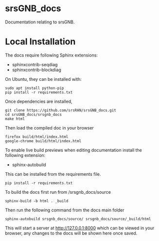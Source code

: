 # srsGNB_docs
Documentation relating to srsGNB.

# Local Installation 

The docs require following Sphinx extensions:
- sphinxcontrib-seqdiag
- sphinxcontrib-blockdiag

On Ubuntu, they can be installed with:
```
sudo apt install python-pip
pip install -r requirements.txt
```

Once dependencies are installed,

```
git clone https://github.com/srsRAN/srsGNB_docs.git
cd srsGNB_docs/srsgnb_docs
make html
```

Then load the compiled doc in your browser
```
firefox build/html/index.html
google-chrome build/html/index.html
```

To enable live build previews when editing documentation install the following extension: 
- sphinx-autobuild 

This can be installed from the requirements file. 
```
pip install -r requirements.txt
```

To build the docs first run from /srsgnb_docs/source
```
sphinx-build -b html . _build
```

Then run the following command from the docs main folder
```
sphinx-autobuild srsgnb_docs/source/ srsgnb_docs/source/_build/html
```
This will start a server at http://127.0.0.1:8000 which can be viewed in your browser, any changes to the docs will be shown here once saved. 
